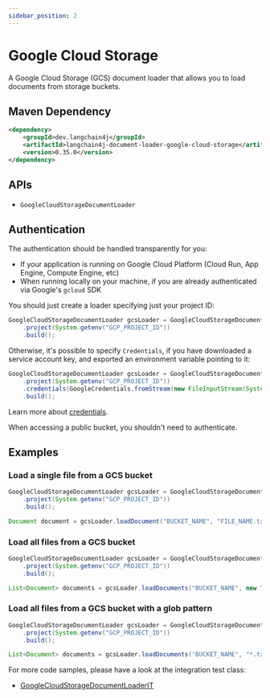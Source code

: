 ```yaml
---
sidebar_position: 2
---
```


# Google Cloud Storage

A Google Cloud Storage (GCS) document loader that allows you to load documents from storage buckets.

## Maven Dependency

```xml
<dependency>
    <groupId>dev.langchain4j</groupId>
    <artifactId>langchain4j-document-loader-google-cloud-storage</artifactId>
    <version>0.35.0</version>
</dependency>
```

## APIs

- `GoogleCloudStorageDocumentLoader`

## Authentication

The authentication should be handled transparently for you:
* If your application is running on Google Cloud Platform (Cloud Run, App Engine, Compute Engine, etc)
* When running locally on your machine, if you are already authenticated via Google's `gcloud` SDK

You should just create a loader specifying just your project ID:

```java
GoogleCloudStorageDocumentLoader gcsLoader = GoogleCloudStorageDocumentLoader.builder()
    .project(System.getenv("GCP_PROJECT_ID"))
    .build();
```

Otherwise, it's possible to specify `Credentials`, if you have downloaded a service account key, and exported an environment variable pointing to it:

```java
GoogleCloudStorageDocumentLoader gcsLoader = GoogleCloudStorageDocumentLoader.builder()
    .project(System.getenv("GCP_PROJECT_ID"))
    .credentials(GoogleCredentials.fromStream(new FileInputStream(System.getenv("GOOGLE_APPLICATION_CREDENTIALS"))))
    .build();
```

Learn more about [credentials](https://cloud.google.com/docs/authentication/application-default-credentials).

When accessing a public bucket, you shouldn't need to authenticate.

## Examples

### Load a single file from a GCS bucket

```java
GoogleCloudStorageDocumentLoader gcsLoader = GoogleCloudStorageDocumentLoader.builder()
    .project(System.getenv("GCP_PROJECT_ID"))
    .build();

Document document = gcsLoader.loadDocument("BUCKET_NAME", "FILE_NAME.txt", new TextDocumentParser());
```

### Load all files from a GCS bucket

```java
GoogleCloudStorageDocumentLoader gcsLoader = GoogleCloudStorageDocumentLoader.builder()
    .project(System.getenv("GCP_PROJECT_ID"))
    .build();

List<Document> documents = gcsLoader.loadDocuments("BUCKET_NAME", new TextDocumentParser());
```

### Load all files from a GCS bucket with a glob pattern

```java
GoogleCloudStorageDocumentLoader gcsLoader = GoogleCloudStorageDocumentLoader.builder()
    .project(System.getenv("GCP_PROJECT_ID"))
    .build();

List<Document> documents = gcsLoader.loadDocuments("BUCKET_NAME", "*.txt", new TextDocumentParser());
```

For more code samples, please have a look at the integration test class:
- [GoogleCloudStorageDocumentLoaderIT](https://github.com/langchain4j/langchain4j/blob/main/document-loaders/langchain4j-document-loader-google-cloud-storage/src/test/java/dev/langchain4j/data/document/loader/gcs/GoogleCloudStorageDocumentLoaderIT.java)